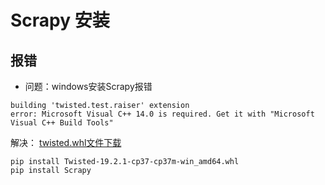 # Scrapy 安装

报错
----
* 问题：windows安装Scrapy报错
```
building 'twisted.test.raiser' extension
error: Microsoft Visual C++ 14.0 is required. Get it with "Microsoft Visual C++ Build Tools"
```
解决：
  [twisted.whl文件下载](https://www.lfd.uci.edu/~gohlke/pythonlibs/#twisted)<br>
```
pip install Twisted-19.2.1-cp37-cp37m-win_amd64.whl
pip install Scrapy
```